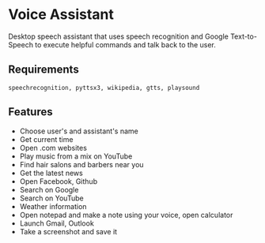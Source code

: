 # Voice Assistant
Desktop speech assistant that uses speech recognition and Google Text-to-Speech to execute helpful commands and talk back to the user.

## Requirements

```
speechrecognition, pyttsx3, wikipedia, gtts, playsound
```

## Features

- Choose user's and assistant's name
- Get current time
- Open .com websites
- Play music from a mix on YouTube
- Find hair salons and barbers near you
- Get the latest news
- Open Facebook, Github
- Search on Google
- Search on YouTube
- Weather information
- Open notepad and make a note using your voice, open calculator
- Launch Gmail, Outlook
- Take a screenshot and save it


